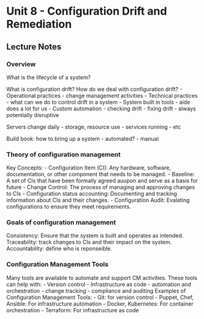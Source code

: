 # Unit 8 - Configuration Drift and Remediation

## Lecture Notes

### Overview

What is the lifecycle of a system?

What is configuration drift?
How do we deal with configuration drift?
	- Operational practices
		- change management activities
	- Technical practices
		- what can we do to control drift in a system
	- System built in tools
		- aide does a lot for us
	- Custom automation
		- checking drift
		- fixing drift
			- always potentially disruptive


Servers change daily
	- storage, resource use
	- services running
	- etc


Build book: how to bring up a system
	- automated?
	- manual

### Theory of configuration management

Key Concepts:
	- Configuration Item (CI): Any hardware, software, documentation, or other component
	that needs to be managed.
	- Baseline: A set of CIs that have been formally agreed auupon and serve as a basis
	for future
	- Change Control: The process of managing and approving changes to CIs
	- Configuration status accounting: Documenting and tracking information about
	CIs and their changes.
	- Configuration Audit: Evalating configurations to ensure they meet requirements.
	
### Goals of configuration management

Consistency: Ensure that the system is built and operates as intended.
Traceability: track changes to CIs and their impact on the system.
Accountability: define who is reponseible.

### Configuration Management Tools

Many tools are available to automate and support CM activities. These tools
can help with:
	- Version control
	- Infrastructure as code
	- automation and orchestration
	- change tracking
	- compliance and auditing
Examples of Configuration Management Tools:
	- Git: for version control
	- Puppet, Chef, Ansible: For infrastructure automation
	- Docker, Kubernetes: For container orchestration
	- Terraform: For infrastructure as code






